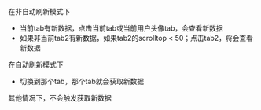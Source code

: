 在非自动刷新模式下
  * 当前tab有新数据，点击当前tab或当前用户头像tab，会查看新数据
  * 如果非当前tab2有新数据，如果tab2的scrolltop < 50；点击tab2，将会查看新数据

在自动刷新模式下
  * 切换到那个tab，那个tab就会获取新数据

其他情况下，不会触发获取新数据